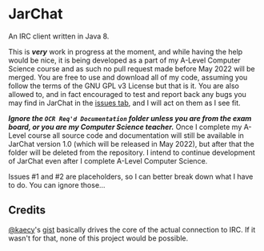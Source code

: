 # JarChat
An IRC client written in Java 8.

This is ***__very__*** work in progress at the moment, and while having the help would be nice, it is being developed as a part of my A-Level Computer Science course and as such no pull request made before May 2022 will be merged. You are free to use and download all of my code, assuming you follow the terms of the GNU GPL v3 License but that is it. You are also allowed to, and in fact encouraged to test and report back any bugs you may find in JarChat in the [issues tab](https://github.com/SimPilotAdamT/JarChat/issues), and I will act on them as I see fit.

***__Ignore the `OCR Req'd Documentation` folder unless you are from the exam board, or you are my Computer Science teacher.__*** Once I complete my A-Level course all source code and documentation will still be available in JarChat version 1.0 (which will be released in May 2022), but after that the folder will be deleted from the repository. I intend to continue development of JarChat even after I complete A-Level Computer Science.

Issues #1 and #2 are placeholders, so I can better break down what I have to do. You can ignore those...

## Credits
[@kaecy](https://github.com/kaecy)'s [gist](https://gist.github.com/kaecy/286f8ad334aec3fcb588516feb727772#file-simpleircclient-java) basically drives the core of the actual connection to IRC. If it wasn't for that, none of this project would be possible.
